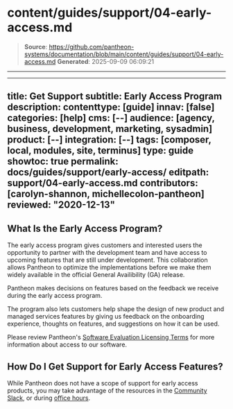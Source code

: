 # content/guides/support/04-early-access.md

> **Source**: https://github.com/pantheon-systems/documentation/blob/main/content/guides/support/04-early-access.md
> **Generated**: 2025-09-09 06:09:21

---

---
title: Get Support
subtitle: Early Access Program
description: 
contenttype: [guide]
innav: [false]
categories: [help]
cms: [--]
audience: [agency, business, development, marketing, sysadmin]
product: [--]
integration: [--]
tags: [composer, local, modules, site, terminus]
type: guide
showtoc: true
permalink: docs/guides/support/early-access/
editpath: support/04-early-access.md
contributors: [carolyn-shannon, michellecolon-pantheon]
reviewed: "2020-12-13"
---

## What Is the Early Access Program?

The early access program gives customers and interested users the opportunity to partner with the development team and have access to upcoming features that are still under development. This collaboration allows Pantheon to optimize the implementations before we make them widely available in the official General Availibility (GA) release. 

Pantheon makes decisions on features based on the feedback we receive during the early access program.

The program also lets customers help shape the design of new product and managed services features by giving us feedback on the onboarding experience, thoughts on features, and suggestions on how it can be used. 

Please review Pantheon's [Software Evaluation Licensing Terms](https://legal.pantheon.io/#contract-hkqlbwpxo) for more information about access to our software.

## How Do I Get Support for Early Access Features?

While Pantheon does not have a scope of support for early access products, you may take advantage of the resources in the [Community Slack](/pantheon-community), or during [office hours](https://pantheon.io/developers/office-hours).
